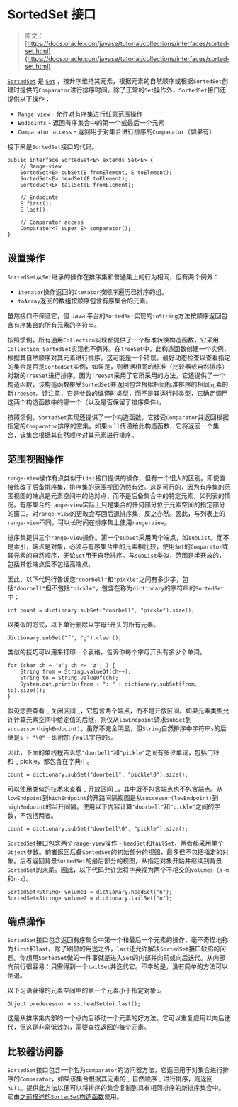 # SortedSet 接口

> 原文： [https://docs.oracle.com/javase/tutorial/collections/interfaces/sorted-set.html](https://docs.oracle.com/javase/tutorial/collections/interfaces/sorted-set.html)

[`SortedSet`](https://docs.oracle.com/javase/8/docs/api/java/util/SortedSet.html) 是 [`Set`](https://docs.oracle.com/javase/8/docs/api/java/util/Set.html) ，按升序维持其元素，根据元素的自然顺序或根据`SortedSet`创建时提供的`Comparator`进行排序时间。除了正常的`Set`操作外，`SortedSet`接口还提供以下操作：

*   `Range view` - 允许对有序集进行任意范围操作
*   `Endpoints` - 返回有序集合中的第一个或最后一个元素
*   `Comparator access` - 返回用于对集合进行排序的`Comparator`（如果有）

接下来是`SortedSet`接口的代码。

```
public interface SortedSet<E> extends Set<E> {
    // Range-view
    SortedSet<E> subSet(E fromElement, E toElement);
    SortedSet<E> headSet(E toElement);
    SortedSet<E> tailSet(E fromElement);

    // Endpoints
    E first();
    E last();

    // Comparator access
    Comparator<? super E> comparator();
}

```

## 设置操作

`SortedSet`从`Set`继承的操作在排序集和普通集上的行为相同，但有两个例外：

*   `iterator`操作返回的`Iterator`按顺序遍历已排序的组。
*   `toArray`返回的数组按顺序包含有序集合的元素。

虽然接口不保证它，但 Java 平台的`SortedSet`实现的`toString`方法按顺序返回包含有序集合的所有元素的字符串。

按照惯例，所有通用`Collection`实现都提供了一个标准转换构造函数，它采用`Collection`; `SortedSet`实现也不例外。在`TreeSet`中，此构造函数创建一个实例，根据其自然顺序对其元素进行排序。这可能是一个错误。最好动态检查以查看指定的集合是否是`SortedSet`实例，如果是，则根据相同的标准（比较器或自然排序）对新的`TreeSet`进行排序。因为`TreeSet`采用了它所采用的方法，它还提供了一个构造函数，该构造函数接受`SortedSet`并返回包含根据相同标准排序的相同元素的新`TreeSet`。请注意，它是参数的编译时类型，而不是其运行时类型，它确定调用这两个构造函数中的哪一个（以及是否保留了排序条件）。

按照惯例，`SortedSet`实现还提供了一个构造函数，它接受`Comparator`并返回根据指定的`Comparator`排序的空集。如果`null`传递给此构造函数，它将返回一个集合，该集合根据其自然顺序对其元素进行排序。

## 范围视图操作

`range-view`操作有点类似于`List`接口提供的操作，但有一个很大的区别。即使直接修改了后备排序集，排序集的范围视图仍然有效。这是可行的，因为有序集的范围视图的端点是元素空间中的绝对点，而不是后备集合中的特定元素，如列表的情况。有序集合的`range-view`实际上只是集合的任何部分位于元素空间的指定部分的窗口。对`range-view`的更改会写回后退排序集，反之亦然。因此，与列表上的`range-view`不同，可以长时间在排序集上使用`range-view`。

排序集提供三个`range-view`操作。第一个`subSet`采用两个端点，如`subList`。而不是索引，端点是对象，必须与有序集合中的元素相比较，使用`Set`的`Comparator`或其元素的自然顺序，无论`Set`用于自我排序。与`subList`类似，范围是半开放的，包括其低端点但不包括高端点。

因此，以下代码行告诉您`"doorbell"`和`"pickle"`之间有多少字，包括`"doorbell"`但不包括`"pickle"`，包含在称为`dictionary`的字符串的`SortedSet`中：

```
int count = dictionary.subSet("doorbell", "pickle").size();

```

以类似的方式，以下单行删除以字母`f`开头的所有元素。

```
dictionary.subSet("f", "g").clear();

```

类似的技巧可以用来打印一个表格，告诉你每个字母开头有多少个单词。

```
for (char ch = 'a'; ch <= 'z'; ) {
    String from = String.valueOf(ch++);
    String to = String.valueOf(ch);
    System.out.println(from + ": " + dictionary.subSet(from, to).size());
}

```

假设您要查看 _ 关闭区间 _，它包含两个端点，而不是开放区间。如果元素类型允许计算元素空间中给定值的后继，则仅从`lowEndpoint`请求`subSet`到`successor(highEndpoint)`。虽然不完全明显，但`String`自然排序中字符串`s`的后继是`s + "\0"` - 即附加了`null`字符的`s`。

因此，下面的单线程告诉您`"doorbell"`和`"pickle"`之间有多少单词，包括门铃 _ 和 _ pickle，都包含在字典中。

```
count = dictionary.subSet("doorbell", "pickle\0").size();

```

可以使用类似的技术来查看 _ 开放区间 _，其中既不包含端点也不包含端点。从`lowEndpoint`到`highEndpoint`的开路间隔视图是从`successor(lowEndpoint)`到`highEndpoint`的半开间隔。使用以下内容计算`"doorbell"`和`"pickle"`之间的字数，不包括两者。

```
count = dictionary.subSet("doorbell\0", "pickle").size();

```

`SortedSet`接口包含两个`range-view`操作 - `headSet`和`tailSet`，两者都采用单个`Object`参数。前者返回后备`SortedSet`的初始部分的视图，最多但不包括指定的对象。后者返回背景`SortedSet`的最后部分的视图，从指定对象开始并继续到背景`SortedSet`的末尾。因此，以下代码允许您将字典视为两个不相交的`volumes`（`a-m`和`n-z`）。

```
SortedSet<String> volume1 = dictionary.headSet("n");
SortedSet<String> volume2 = dictionary.tailSet("n");

```

## 端点操作

`SortedSet`接口包含返回有序集合中第一个和最后一个元素的操作，毫不奇怪地称为`first`和`last`。除了明显的用途之外，`last`还允许解决`SortedSet`接口缺陷的问题。你想用`SortedSet`做的一件事就是进入`Set`的内部并向前或向后迭代。从内部向前行很容易：只需得到一个`tailSet`并迭代它。不幸的是，没有简单的方法可以倒退。

以下习语获得的元素空间中的第一个元素小于指定对象`o`。

```
Object predecessor = ss.headSet(o).last();

```

这是从排序集内部的一个点向后移动一个元素的好方法。它可以重复应用以向后迭代，但这是非常低效的，需要查找返回的每个元素。

## 比较器访问器

`SortedSet`接口包含一个名为`comparator`的访问器方法，它返回用于对集合进行排序的`Comparator`，如果该集合根据其元素的 _ 自然顺序 _ 进行排序，则返回`null`。提供此方法以便可以将排序的集合复制到具有相同排序的新排序集合中。它由[之前描述的`SortedSet`构造函数](#constructor)使用。